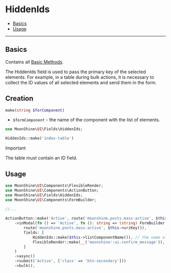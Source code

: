 # HiddenIds

- [Basics](#basics)
- [Usage](#use)

---

<a name="basics"></a>
## Basics

Contains all [Basic Methods](/docs/{{version}}/fields/basic-methods).

The HiddenIds field is used to pass the primary key of the selected elements. For example, in a table during bulk actions, it is necessary to collect the ID values of all selected elements and send them in the form.

<a name="make"></a>
## Creation

```php
make(string $forComponent)
```

- `$formComponent` - the name of the component with the list of elements.

```php
use MoonShine\UI\Fields\HiddenIds;

HiddenIds::make('index-table')
```

> [!IMPORTANT]
> The table must contain an ID field.

<a name="use"></a>
## Usage

```php
use MoonShine\UI\Components\FlexibleRender;
use MoonShine\UI\Components\ActionButton;
use MoonShine\UI\Fields\HiddenIds;
use MoonShine\UI\Components\FormBuilder;

//...
 
ActionButton::make('Active', route('moonshine.posts.mass-active', $this->uriKey()))
    ->inModal(fn () => 'Active', fn (): string => (string) FormBuilder::make(
        route('moonshine.posts.mass-active', $this->uriKey()),
        fields: [
            HiddenIds::make($this->listComponentName()), // the name of the component from which to get the ID
            FlexibleRender::make(__('moonshine::ui.confirm_message')),
        ]
    )
    ->async()
    ->submit('Active', ['class' => 'btn-secondary']))
    ->bulk(),
```